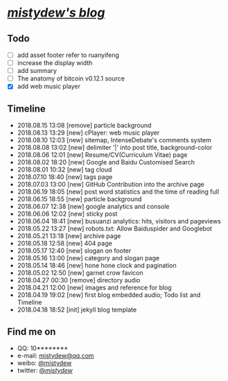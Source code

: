# [_mistydew's blog_](https://mistydew.github.io)

## Todo
- [ ] add asset footer refer to ruanyifeng
- [ ] increase the display width
- [ ] add summary
- [ ] The anatomy of bitcoin v0.12.1 source
- [x] add web music player

## Timeline
* 2018.08.15 13:08 [remove] particle background
* 2018.08.13 13:29 [new] cPlayer: web music player
* 2018.08.10 12:03 [new] sitemap, IntenseDebate's comments system
* 2018.08.08 13:02 [new] delimiter '|' into post title, background-color
* 2018.08.06 12:01 [new] Resume/CV(Curriculum Vitae) page
* 2018.08.02 18:20 [new] Google and Baidu Customised Search
* 2018.08.01 10:32 [new] tag cloud
* 2018.07.10 18:40 [new] tags page
* 2018.07.03 13:00 [new] GitHub Contribution into the archive page
* 2018.06.19 18:05 [new] post word statistics and the time of reading full
* 2018.06.15 18:55 [new] particle background
* 2018.06.07 12:38 [new] google analytics and console
* 2018.06.06 12:02 [new] sticky post
* 2018.06.04 18:41 [new] busuanzi analytics: hits, visitors and pageviews
* 2018.05.22 13:27 [new] robots.txt: Allow Baiduspider and Googlebot
* 2018.05.21 13:18 [new] archive page
* 2018.05.18 12:58 [new] 404 page
* 2018.05.17 12:40 [new] slogan on footer
* 2018.05.16 13:00 [new] category and slogan page
* 2018.05.14 18:46 [new] hone hone clock and pagination
* 2018.05.02 12:50 [new] garnet crow favicon
* 2018.04.27 00:30 [remove] directory audio
* 2018.04.21 12:00 [new] images and reference for blog
* 2018.04.19 19:02 [new] first blog embedded audio; Todo list and Timeline
* 2018.04.18 18:52 [init] jekyll blog template

## Find me on

* QQ: 10********
* e-mail: mistydew@qq.com
* weibo: [@mistydew](https://weibo.com/mistydew)
* twitter: [@_mistydew_](https://twitter.com/_mistydew_)
